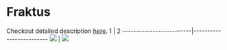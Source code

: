 # Fraktus
Checkout detailed description [here](https://dievskiy.github.io/fraktus).
1 | 2
-------------------------|-------------------------
![](https://imgur.com/D571OaA.png)   |  ![](https://imgur.com/Uautk80.png)


